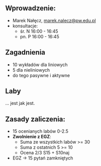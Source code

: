 ## Wprowadzenie:
- Marek Nałęcz, marek.nalecz@pw.edu.pl
- konsultacje:
	- śr. N 16:00 - 16:45
	- pn. P 16:00 - 16:45

## Zagadnienia
- 10 wykładów dla liniowych
- 5 dla nieliniowych
- do tego pasywne i aktywne

## Laby
... jest jak jest.


## Zasady zaliczenia:
- 15 ocenianych labów 0-2.5
- **Zwolnienie z EGZ**: 
	- Suma ze wszystkich labów >= 30
	- Suma z ostatnich 5 >= 10
	- Ocena 2/3 S15 + S10naj
- EGZ -> 15 pytań zamkniętych
